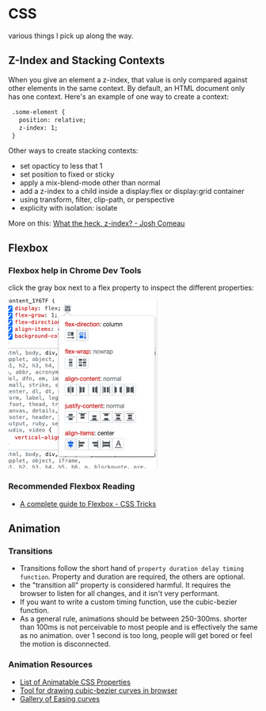 # CSS

various things I pick up along the way.

## Z-Index and Stacking Contexts

When you give an element a z-index, that value is only compared against other elements in the same context. By default, an HTML document only has one context. Here's an example of one way to create a context:

```
 .some-element {
   position: relative;
   z-index: 1;
 }
```

Other ways to create stacking contexts:

- set opacticy to less that 1
- set position to fixed or sticky
- apply a mix-blend-mode other than normal
- add a z-index to a child inside a display:flex or display:grid container
- using transform, filter, clip-path, or perspective
- explicity with isolation: isolate

More on this: [What the heck, z-index? - Josh Comeau](https://www.joshwcomeau.com/css/stacking-contexts/)

## Flexbox

### Flexbox help in Chrome Dev Tools

click the gray box next to a flex property to inspect the different properties:

![](/assets/images/chrome_dev_flexbox.png)

### Recommended Flexbox Reading

- [A complete guide to Flexbox - CSS Tricks](https://css-tricks.com/snippets/css/a-guide-to-flexbox/)

## Animation

### Transitions

* Transitions follow the short hand of `property duration delay timing function`. Property and duration are required, the others are optional. 
* the "transition all" property is considered harmful. It requires the browser to listen for all changes, and it isn't very performant.
* If you want to write a custom timing function, use the cubic-bezier function. 
* As a general rule, animations should be between 250-300ms. shorter than 100ms is not perceivable to most people and is effectively the same as no animation. over 1 second is too long, people will get bored or feel the motion is disconnected.

### Animation Resources

- [List of Animatable CSS Properties](https://developer.mozilla.org/en-US/docs/Web/CSS/CSS_animated_properties)
- [Tool for drawing cubic-bezier curves in browser](https://cubic-bezier.com/)
- [Gallery of Easing curves](https://easings.net/)
